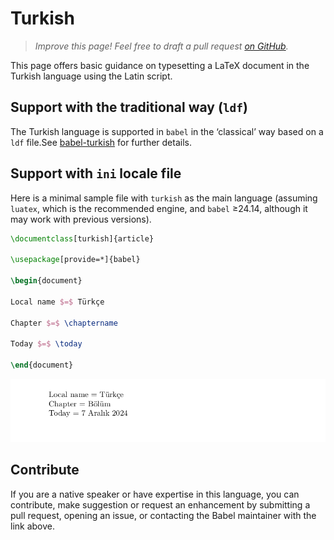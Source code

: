 # Turkish

<blockquote>
  <p><em>Improve this page! Feel free to draft a pull request <a href="https://github.com/latex3/babel/tree/docs/docs">on GitHub</a>.</em></p>
</blockquote>

This page offers basic guidance on typesetting a LaTeX document in the
Turkish language using the Latin script.

## Support with the traditional way (`ldf`)

The Turkish language is supported in `babel` in the ‘classical’ way
based on a `ldf` file.See [babel-turkish](https://ctan.org/pkg/babel-turkish) for further details.

## Support with `ini` locale file

Here is a minimal sample file with `turkish` as the main language
(assuming `luatex`, which is the recommended engine, and `babel` ≥24.14,
although it may work with previous versions).

```tex
\documentclass[turkish]{article}

\usepackage[provide=*]{babel}

\begin{document}

Local name $=$ Türkçe

Chapter $=$ \chaptername

Today $=$ \today

\end{document}
```

![](../media/locale-turkish.png)

## Contribute

If you are a native speaker or have expertise in this language, you can
contribute, make suggestion or request an enhancement by submitting a
pull request, opening an issue, or contacting the Babel maintainer with
the link above.